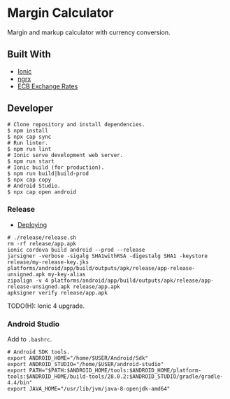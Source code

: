 # Margin Calculator

Margin and markup calculator with currency conversion.

## Built With

- [Ionic](https://ionicframework.com/)
- [ngrx](https://github.com/ngrx)
- [ECB Exchange Rates](https://www.ecb.europa.eu/stats/policy_and_exchange_rates/euro_reference_exchange_rates/html/index.en.html)

## Developer

```Shell
# Clone repository and install dependencies.
$ npm install
$ npx cap sync
# Run linter.
$ npm run lint
# Ionic serve development web server.
$ npm run start
# Ionic build (for production).
$ npm run build|build-prod
$ npx cap copy
# Android Studio.
$ npx cap open android
```

### Release

- [Deploying](https://ionicframework.com/docs/intro/deploying/)

```Shell
# ./release/release.sh
rm -rf release/app.apk
ionic cordova build android --prod --release
jarsigner -verbose -sigalg SHA1withRSA -digestalg SHA1 -keystore release/my-release-key.jks platforms/android/app/build/outputs/apk/release/app-release-unsigned.apk my-key-alias
zipalign -v 4 platforms/android/app/build/outputs/apk/release/app-release-unsigned.apk release/app.apk
apksigner verify release/app.apk
```

TODO(H): Ionic 4 upgrade.

### Android Studio

Add to `.bashrc`.

```Shell
# Android SDK tools.
export ANDROID_HOME="/home/$USER/Android/Sdk"
export ANDROID_STUDIO="/home/$USER/android-studio"
export PATH="$PATH:$ANDROID_HOME/tools:$ANDROID_HOME/platform-tools:$ANDROID_HOME/build-tools/28.0.2:$ANDROID_STUDIO/gradle/gradle-4.4/bin"
export JAVA_HOME="/usr/lib/jvm/java-8-openjdk-amd64"
```

